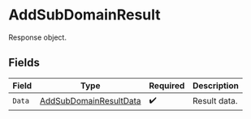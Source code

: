 # AddSubDomainResult

Response object.


## Fields

| Field                                                                   | Type                                                                    | Required                                                                | Description                                                             |
| ----------------------------------------------------------------------- | ----------------------------------------------------------------------- | ----------------------------------------------------------------------- | ----------------------------------------------------------------------- |
| `Data`                                                                  | [AddSubDomainResultData](../../models/shared/addsubdomainresultdata.md) | :heavy_check_mark:                                                      | Result data.                                                            |